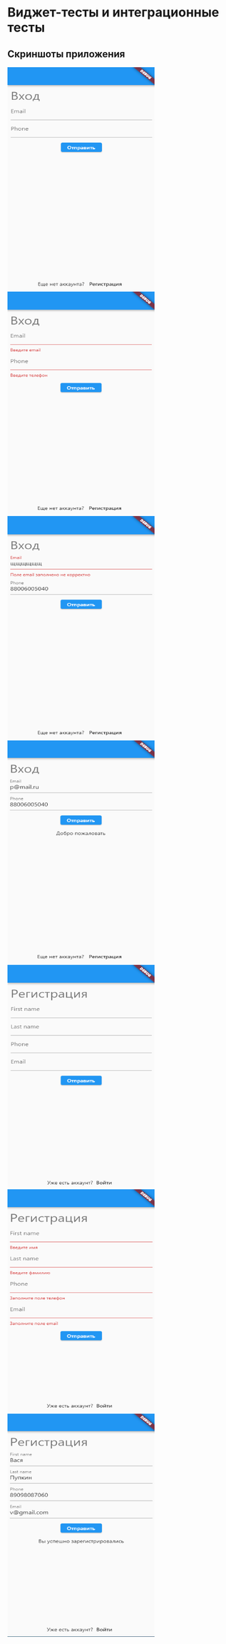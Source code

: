 # Виджет-тесты и интеграционные тесты

## Скриншоты приложения

<img src="assets/images/screenshots/1.png" width="330" height="500">
<img src="assets/images/screenshots/2.png" width="330" height="500">
<img src="assets/images/screenshots/3.png" width="330" height="500">
<img src="assets/images/screenshots/4.png" width="330" height="500">
<img src="assets/images/screenshots/5.png" width="330" height="500">
<img src="assets/images/screenshots/6.png" width="330" height="500">
<img src="assets/images/screenshots/7.png" width="330" height="500">
